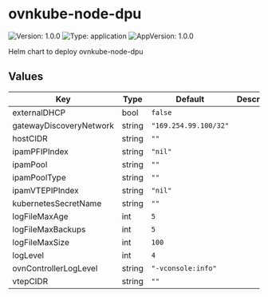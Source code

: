 # ovnkube-node-dpu

![Version: 1.0.0](https://img.shields.io/badge/Version-1.0.0-informational?style=flat-square) ![Type: application](https://img.shields.io/badge/Type-application-informational?style=flat-square) ![AppVersion: 1.0.0](https://img.shields.io/badge/AppVersion-1.0.0-informational?style=flat-square)

Helm chart to deploy ovnkube-node-dpu

## Values

| Key | Type | Default | Description |
|-----|------|---------|-------------|
| externalDHCP | bool | `false` |  |
| gatewayDiscoveryNetwork | string | `"169.254.99.100/32"` |  |
| hostCIDR | string | `""` |  |
| ipamPFIPIndex | string | `"nil"` |  |
| ipamPool | string | `""` |  |
| ipamPoolType | string | `""` |  |
| ipamVTEPIPIndex | string | `"nil"` |  |
| kubernetesSecretName | string | `""` |  |
| logFileMaxAge | int | `5` |  |
| logFileMaxBackups | int | `5` |  |
| logFileMaxSize | int | `100` |  |
| logLevel | int | `4` |  |
| ovnControllerLogLevel | string | `"-vconsole:info"` |  |
| vtepCIDR | string | `""` |  |

